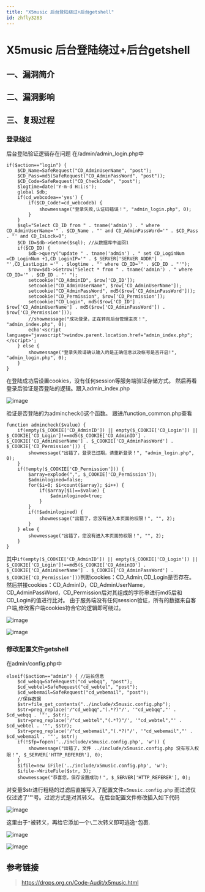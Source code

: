 ```yaml
---
title: "X5music 后台登陆绕过+后台getshell"
id: zhfly3283
---
```


# X5music 后台登陆绕过+后台getshell

## 一、漏洞简介

## 二、漏洞影响

## 三、复现过程

### 登录绕过

后台登陆验证逻辑存在问题
在/admin/admin_login.php中

```
if($action=="login") {
    $CD_Name=SafeRequest("CD_AdminUserName", "post");
    $CD_Pass=md5(SafeRequest("CD_AdminPassWord", "post"));
    $CD_Code=SafeRequest("CD_CheckCode", "post");
    $logtime=date('Y-m-d H:i:s');
    global $db;
    if(cd_webcodea=='yes') {
        if($CD_Code!=cd_webcodeb) {
            showmessage("登录失败,认证码错误！", "admin_login.php", 0);
        }
    }
    $sql="Select CD_ID from " . tname('admin') . " where CD_AdminUserName='" . $CD_Name . "' and CD_AdminPassWord='" . $CD_Pass . "' and CD_IsLock=0";
    $CD_ID=$db->Getone($sql); //从数据库中返回1
    if($CD_ID) {
        $db->query("update " . tname('admin') . " set CD_LoginNum =CD_LoginNum +1,CD_LoginIP='" . $_SERVER['SERVER_ADDR'] . "',CD_LastLogin ='" . $logtime . "' where CD_ID='" . $CD_ID . "'");
        $row=$db->Getrow("Select * from " . tname('admin') . " where CD_ID='" . $CD_ID . "' ");
        setcookie("CD_AdminID", $row['CD_ID']);
        setcookie("CD_AdminUserName", $row['CD_AdminUserName']);
        setcookie("CD_AdminPassWord", md5($row['CD_AdminPassWord']));
        setcookie("CD_Permission", $row['CD_Permission']);
        setcookie("CD_Login", md5($row['CD_ID'] . $row['CD_AdminUserName'] . md5($row['CD_AdminPassWord']) . $row['CD_Permission']));
        //showmessage("成功登录，正在转向后台管理主页！", "admin_index.php", 0);
        echo'<script language="javascript">window.parent.location.href="admin_index.php";</script>';
    } else {
        showmessage("登录失败请确认输入的是正确信息以及帐号是否开启!", "admin_login.php", 0);
    }
} 
```

在登陆成功后设置cookies，没有任何session等服务端验证存储方式。
然后再看登录后验证是否登陆的逻辑。跟入admin_index.php

![image](../img/e1e8937cfdd7d313f49548f8e9ff4736.png)

验证是否登陆的为admincheck()这个函数。
跟进/function_common.php查看

```
function admincheck($value) {
    if(empty($_COOKIE['CD_AdminID']) || empty($_COOKIE['CD_Login']) || $_COOKIE['CD_Login']!==md5($_COOKIE['CD_AdminID'] . $_COOKIE['CD_AdminUserName'] . $_COOKIE['CD_AdminPassWord'] . $_COOKIE['CD_Permission'])) {
        showmessage("出错了，登录已过期，请重新登录！", "admin_login.php", 0);
    }
    if(!empty($_COOKIE['CD_Permission'])) {
        $array=explode(",", $_COOKIE['CD_Permission']);
        $adminlogined=false;
        for($i=0; $i<count($array); $i++) {
            if($array[$i]==$value) {
                $adminlogined=true;
            }
        }
        if(!$adminlogined) {
            showmessage("出错了，您没有进入本页面的权限！", "", 2);
        }
    } else {
        showmessage("出错了，您没有进入本页面的权限！", "", 2);
    }
} 
```

其中`if(empty($_COOKIE['CD_AdminID']) || empty($_COOKIE['CD_Login']) || $_COOKIE['CD_Login']!==md5($_COOKIE['CD_AdminID'] . $_COOKIE['CD_AdminUserName'] . $_COOKIE['CD_AdminPassWord'] . $_COOKIE['CD_Permission']))`判断cookies：CD_Admin,CD_Login是否存在。然后拼接cookies：CD_AdminID，CD_AdminUserName，CD_AdminPassWord，CD_Permission后对其组成的字符串进行md5后和CD_Login的值进行比对。
由于服务端没有任何session验证，所有的数据来自客户端,修改客户端cookies符合它的逻辑即可绕过。

![image](../img/755d16841239296ae303b80e9eb1774f.png)

![image](../img/f75176f209b10f70abe0e48abc1e0fc3.png)

### 修改配置文件getshell

在admin/config.php中

```
elseif($action=="admin") { //站长信息
    $cd_webqq=SafeRequest("cd_webqq", "post");
    $cd_webtel=SafeRequest("cd_webtel", "post");
    $cd_webemail=SafeRequest("cd_webemail", "post");
    //保存数据
    $str=file_get_contents("../include/x5music.config.php");
    $str=preg_replace('/"cd_webqq","(.*?)"/', '"cd_webqq","' . $cd_webqq . '"', $str);
    $str=preg_replace('/"cd_webtel","(.*?)"/', '"cd_webtel","' . $cd_webtel . '"', $str);
    $str=preg_replace('/"cd_webemail","(.*?)"/', '"cd_webemail","' . $cd_webemail . '"', $str);
    if(!$fp=fopen('../include/x5music.config.php', 'w')) {
        showmessage("出错了，文件 ../include/x5music.config.php 没有写入权限！", $_SERVER['HTTP_REFERER'], 0);
    }
    $ifile=new iFile('../include/x5music.config.php', 'w');
    $ifile->WriteFile($str, 3);
    showmessage("恭喜您，保存设置成功！", $_SERVER['HTTP_REFERER'], 0); 
```

对变量$str进行粗糙的过滤后直接写入了配置文件`x5music.config.php`
而过滤仅仅过滤了'"'号。过滤方式是对其转义。
在后台配置文件修改插入如下代码

![image](../img/d01fc9fe08b3c84080694f87f36b6e9c.png)

这里由于`"`被转义，再给它添加一个`\`二次转义即可逃逸`"`包裹.

![image](../img/fcdf74bd895534a1b551ea51558cd028.png)

![image](../img/20239a43410c0afe31185a4f236fe765.png)

## 参考链接

> https://drops.org.cn/Code-Audit/x5music.html